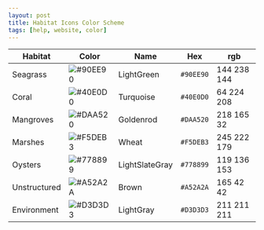 ```yaml
---
layout: post
title: Habitat Icons Color Scheme
tags: [help, website, color]
---
```


| Habitat      | Color                                                    | Name           | Hex       | rgb         |
|--------------|----------------------------------------------------------|----------------|-----------|-------------|
| Seagrass     | ![#90EE90](https://placehold.it/15/90EE90/000000?text=+) | LightGreen     | `#90EE90` | 144 238 144 |
| Coral        | ![#40E0D0](https://placehold.it/15/40E0D0/000000?text=+) | Turquoise      | `#40E0D0` | 64 224 208  |
| Mangroves    | ![#DAA520](https://placehold.it/15/DAA520/000000?text=+) | Goldenrod      | `#DAA520` | 218 165  32 |
| Marshes      | ![#F5DEB3](https://placehold.it/15/F5DEB3/000000?text=+) | Wheat          | `#F5DEB3` | 245 222 179 |
| Oysters      | ![#778899](https://placehold.it/15/778899/000000?text=+) | LightSlateGray | `#778899` | 119 136 153 |
| Unstructured | ![#A52A2A](https://placehold.it/15/A52A2A/000000?text=+) | Brown          | `#A52A2A` | 165  42  42 |
| Environment  | ![#D3D3D3](https://placehold.it/15/D3D3D3/000000?text=+) | LightGray      | `#D3D3D3` | 211 211 211 |
